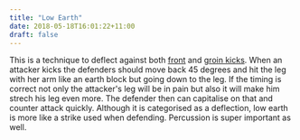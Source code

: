 ```yaml
---
title: "Low Earth"
date: 2018-05-18T16:01:22+11:00
draft: false
---
```



This is a technique to deflect against both [front](../../strikes/leg/front) and [groin kicks](../../strikes/leg/groin). When an attacker kicks the defenders should move back 45 degrees and hit the leg with her arm like an earth block but going down to the leg. If the timing is correct not only the attacker's leg will be in pain but also it will make him strech his leg even more. The defender then can capitalise on that and counter attack quickly. Although it is categorised as a deflection, low earth is more like a strike used when defending. Percussion is super important as well.
